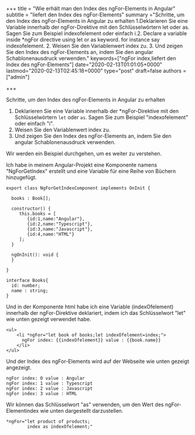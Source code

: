 +++ title = "Wie erhält man den Index des ngFor-Elements in Angular" subtitle = "liefert den Index des ngFor-Elements" summary ="Schritte, um den Index des ngFor-Elements in Angular zu erhalten 1.Deklarieren Sie eine Variable innerhalb der ngFor-Direktive mit den Schlüsselwörtern let oder as. Sagen Sie zum Beispiel indexofelement oder einfach i.2. Declare a variable inside *ngFor directive using let or as keyword. for instance say indexofelement. 2. Weisen Sie den Variablenwert index zu. 3. Und zeigen Sie den Index des ngFor-Elements an, indem Sie den angular Schablonenausdruck verwenden." keywords=["ngFor index,liefert den Index des ngFor-Elements"] date="2020-02-13T01:01:05+0000" lastmod="2020-02-13T02:45:18+0000" type="post" draft=false authors = ["admin"]

+++

Schritte, um den Index des ngFor-Elements in Angular zu erhalten

1. Deklarieren Sie eine Variable innerhalb der *ngFor-Direktive mit den Schlüsselwörtern `let` oder `as`. Sagen Sie zum Beispiel "indexofelement" oder einfach "i".
2. Weisen Sie den Variablenwert index zu.
3. Und zeigen Sie den Index des ngFor-Elements an, indem Sie den angular Schablonenausdruck verwenden.

Wir werden ein Beispiel durchgehen, um es weiter zu verstehen.

Ich habe in meinem Angular-Projekt eine Komponente namens "NgForGetIndex" erstellt und eine Variable für eine Reihe von Büchern hinzugefügt.

```
export class NgForGetIndexComponent implements OnInit {

  books : Book[];

  constructor() { 
     this.books = [
        {id:1,name:"Angular"},
        {id:2,name:"Typescript"},
        {id:3,name:"Javascript"},
        {id:4,name:"HTML"}
     ];
  }

  ngOnInit(): void {
  }

}

interface Books{
  id: number;
  name : string;
}
```

Und in der Komponente html habe ich eine Variable (indexOfelement) innerhalb der ngFor-Direktive deklariert, indem ich das Schlüsselwort "let" wie unten gezeigt verwendet habe.

```
<ul>
    <li *ngFor="let book of books;let indexOfelement=index;">
      ngFor index: {{indexOfelement}} value : {{book.name}} 
    </li>
</ul>

```

Und der Index des ngFor-Elements wird auf der Webseite wie unten gezeigt angezeigt.

```
ngFor index: 0 value : Angular
ngFor index: 1 value : Typescript
ngFor index: 2 value : Javascript
ngFor index: 3 value : HTML
```

Wir können das Schlüsselwort "as" verwenden, um den Wert des ngFor-Elementindex wie unten dargestellt darzustellen.

```
*ngFor="let product of products;
        index as indexOfelement;"
```
